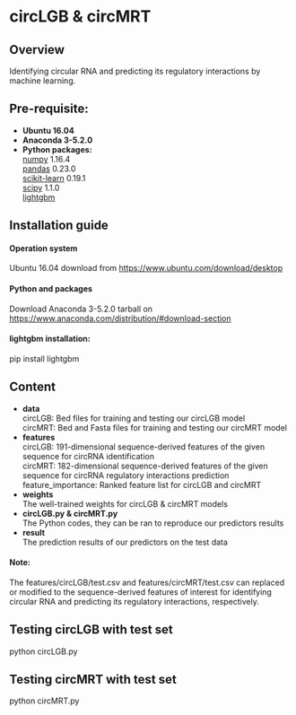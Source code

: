 # circLGB & circMRT 
## Overview
Identifying circular RNA and predicting its regulatory interactions by machine learning.

## Pre-requisite:  
* **Ubuntu 16.04**
* **Anaconda 3-5.2.0**
* **Python packages:**   
  [numpy](https://numpy.org/) 1.16.4  
  [pandas](https://pandas.pydata.org/) 0.23.0  
  [scikit-learn](https://scikit-learn.org/stable/) 0.19.1  
  [scipy](https://www.scipy.org/) 1.1.0   
  [lightgbm](https://github.com/Microsoft/LightGBM) 
  
## Installation guide
#### **Operation system**  
Ubuntu 16.04 download from https://www.ubuntu.com/download/desktop  
#### **Python and packages**  
Download Anaconda 3-5.2.0 tarball on https://www.anaconda.com/distribution/#download-section  
#### **lightgbm installation:**  
pip install lightgbm  
  
## Content  
* **data**   
  circLGB: Bed files for training and testing our circLGB model  
  circMRT: Bed and Fasta files for training and testing our circMRT model  
* **features**   
  circLGB: 191-dimensional sequence-derived features of the given sequence for circRNA identification    
  circMRT: 182-dimensional sequence-derived features of the given sequence for circRNA regulatory interactions prediction  
  feature_importance: Ranked feature list for circLGB and circMRT  
* **weights**   
  The well-trained weights for circLGB & circMRT models        
* **circLGB.py & circMRT.py**   
  The Python codes, they can be ran to reproduce our predictors results
* **result**     
  The prediction results of our predictors on the test data    
#### **Note:**    
  The features/circLGB/test.csv and features/circMRT/test.csv can replaced or modified to the sequence-derived features of interest for identifying circular RNA and predicting its regulatory interactions, respectively. 


## Testing circLGB with test set
python circLGB.py

## Testing circMRT with test set
python circMRT.py


